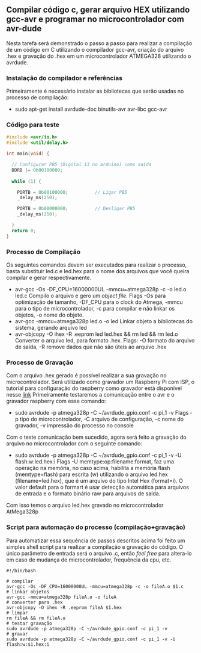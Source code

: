 ## Compilar código c, gerar arquivo HEX utilizando gcc-avr e programar no microcontrolador com avr-dude

Nesta tarefa será demonstrado o passo a passo para realizar a compilação de um código em C utilizando o compilador gcc-avr, criação do arquivo .hex e gravação do .hex em um microcontrolador ATMEGA328 utilizando o avrdude.
### Instalação do compilador e referências
Primeiramente é necessário instalar as bibliotecas que serão usadas no processo de compilação:

- sudo apt-get install avrdude-doc binutils-avr avr-libc gcc-avr
### Código para teste
```c
#include <avr/io.h>                        
#include <util/delay.h>                    

int main(void) {

  // Configurar PB5 (Digital 13 no arduino) como saída
  DDRB |= 0b00100000;            
 
  while (1) {

    PORTB = 0b00100000;          // Ligar PB5
    _delay_ms(250);                                           

    PORTB = 0b00000000;          // Desligar PB5
    _delay_ms(250);                                          

  }                                                
  return 0;                            
}
```

### Processo de Compilação
Os seguintes comandos devem ser executados para realizar o processo, basta substituir led.c e led.hex para o nome dos arquivos que você queira compilar e gerar respectivamente.

- avr-gcc -Os -DF_CPU=16000000UL -mmcu=atmega328p -c -o led.o led.c
Compilo o arquivo e gero um *object file*. Flags -Os para optimização de tamanho, -DF_CPU para o clock do Atmega, -mmcu para o tipo de microcontrolador, -c para compilar e não linkar os objetos, -o nome do objeto.
- avr-gcc -mmcu=atmega328p led.o -o led
Linkar objeto a bibliotecas do sistema, gerando arquivo led
- avr-objcopy -O ihex -R .eeprom led led.hex && rm led && rm led.o
Converter o arquivo led, para formato .hex. Flags: -O formato do arquivo de saída, -R remove dados que não são úteis ao arquivo .hex

### Processo de Gravação

Com o arquivo .hex gerado é possível realizar a sua gravação no microcontrolador. Será utilizado como gravador um Raspberry Pi com ISP, o tutorial para configuração do raspberry como gravador está disponível nesse [link](https://github.com/Bianorz/gynga/blob/master/tarefas/prog_rasp_avr_isp.md)
Primeiramente testaremos a comunicação entre o avr e o gravador raspberry com esse comando:

-  sudo avrdude -p atmega328p -C ~/avrdude_gpio.conf -c pi_1 -v
Flags -p tipo do microcontrolador, -C arquivo de configuração, -c nome do gravador, -v impressão do processo no console

Com o teste comunicação bem sucedido, agora será feito a gravação do arquivo no microcontrolador com o seguinte comando:

- sudo avrdude -p atmega328p -C ~/avrdude_gpio.conf -c pi_1 -v -U flash:w:led.hex:i
Flags -U memtype:op:filename:format, faz uma operação na memória, no caso acima, habilita a memória flash (memtype=flash) para escrita (w) utilizando o arquivo led.hex (filename=led.hex), que é um arquivo do tipo Intel Hex (format=i). O valor default para o formart é usar detecção automática para arquivos de entrada e o formato binário raw para arquivos de saída.

Com isso temos o arquivo led.hex gravado no microcontrolador AtMega328p

### Script para automação do processo (compilação+gravação)

Para automatizar essa sequência de passos descritos acima foi feito um simples shell script para realizar a compilação e gravação do código. O único parâmetro de entrada será o arquivo .c, então *feel free* para altera-lo em caso de mudança de microcontrolador, frequência da cpu, etc.
```shell
#!/bin/bash

# compilar
avr-gcc -Os -DF_CPU=16000000UL -mmcu=atmega328p -c -o fileA.o $1.c
# linkar objetos
avr-gcc -mmcu=atmega328p fileA.o -o fileA
# converter para .hex
avr-objcopy -O ihex -R .eeprom fileA $1.hex
# limpar
rm fileA && rm fileA.o
# testar gravação
sudo avrdude -p atmega328p -C ~/avrdude_gpio.conf -c pi_1 -v
# gravar
sudo avrdude -p atmega328p -C ~/avrdude_gpio.conf -c pi_1 -v -U flash:w:$1.hex:i
```




